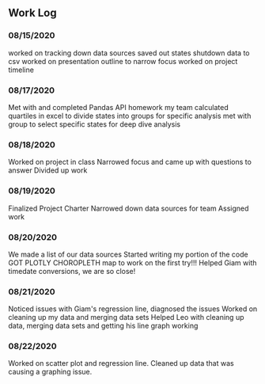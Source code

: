 ## Work Log
### 08/15/2020

worked on tracking down data sources
saved out states shutdown data to csv
worked on presentation outline to narrow focus
worked on project timeline 


### 08/17/2020
Met with and completed Pandas API homework my team
calculated quartiles in excel to divide states into groups for specific analysis
met with group to select specific states for deep dive analysis


### 08/18/2020
Worked on project in class
Narrowed focus and came up with questions to answer
Divided up work


### 08/19/2020
Finalized Project Charter
Narrowed down data sources for team
Assigned work


### 08/20/2020
We made a list of our data sources
Started writing my portion of the code
GOT PLOTLY CHOROPLETH map to work on the first try!!!
Helped Giam with timedate conversions, we are so close!


### 08/21/2020
Noticed issues with Giam's regression line, diagnosed the issues
Worked on cleaning up my data and merging data sets
Helped Leo with cleaning up data, merging data sets and getting his line graph working


### 08/22/2020
Worked on scatter plot and regression line.
Cleaned up data that was causing a graphing issue. 


